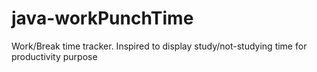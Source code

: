 # java-workPunchTime
Work/Break time tracker. Inspired to display study/not-studying time for productivity purpose
